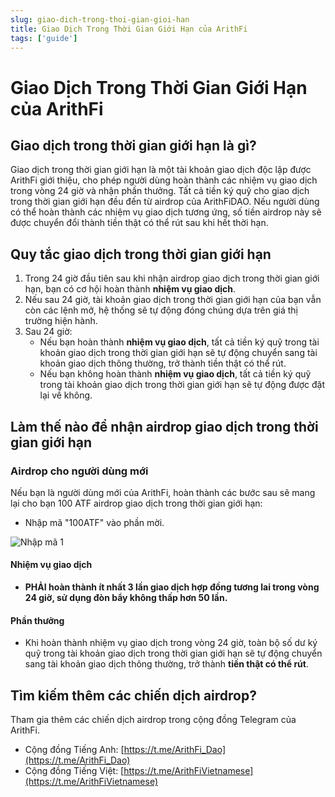 ```yaml
---
slug: giao-dich-trong-thoi-gian-gioi-han
title: Giao Dịch Trong Thời Gian Giới Hạn của ArithFi
tags: ['guide']
---
```


# Giao Dịch Trong Thời Gian Giới Hạn của ArithFi

## Giao dịch trong thời gian giới hạn là gì?

Giao dịch trong thời gian giới hạn là một tài khoản giao dịch độc lập được ArithFi giới thiệu, cho phép người dùng hoàn thành các nhiệm vụ giao dịch trong vòng 24 giờ và nhận phần thưởng. Tất cả tiền ký quỹ cho giao dịch trong thời gian giới hạn đều đến từ airdrop của ArithFiDAO. Nếu người dùng có thể hoàn thành các nhiệm vụ giao dịch tương ứng, số tiền airdrop này sẽ được chuyển đổi thành tiền thật có thể rút sau khi hết thời hạn.

## Quy tắc giao dịch trong thời gian giới hạn
1. Trong 24 giờ đầu tiên sau khi nhận airdrop giao dịch trong thời gian giới hạn, bạn có cơ hội hoàn thành **nhiệm vụ giao dịch**.
2. Nếu sau 24 giờ, tài khoản giao dịch trong thời gian giới hạn của bạn vẫn còn các lệnh mở, hệ thống sẽ tự động đóng chúng dựa trên giá thị trường hiện hành.
3. Sau 24 giờ:
   - Nếu bạn hoàn thành **nhiệm vụ giao dịch**, tất cả tiền ký quỹ trong tài khoản giao dịch trong thời gian giới hạn sẽ tự động chuyển sang tài khoản giao dịch thông thường, trở thành tiền thật có thể rút.
   - Nếu bạn không hoàn thành **nhiệm vụ giao dịch**, tất cả tiền ký quỹ trong tài khoản giao dịch trong thời gian giới hạn sẽ tự động được đặt lại về không.

## Làm thế nào để nhận airdrop giao dịch trong thời gian giới hạn

### Airdrop cho người dùng mới

Nếu bạn là người dùng mới của ArithFi, hoàn thành các bước sau sẽ mang lại cho bạn 100 ATF airdrop giao dịch trong thời gian giới hạn:
- Nhập mã "100ATF" vào phần mời.

![Nhập mã 1](https://nftstorage.link/ipfs/bafkreiahhghctk4dxpneupckzayzl2m6a7c7qpqhideoupvvyinnfeindy)

#### Nhiệm vụ giao dịch
- **PHẢI hoàn thành ít nhất 3 lần giao dịch hợp đồng tương lai trong vòng 24 giờ, sử dụng đòn bẩy không thấp hơn 50 lần.**

#### Phần thưởng
- Khi hoàn thành nhiệm vụ giao dịch trong vòng 24 giờ, toàn bộ số dư ký quỹ trong tài khoản giao dịch trong thời gian giới hạn sẽ tự động chuyển sang tài khoản giao dịch thông thường, trở thành **tiền thật có thể rút**.

## Tìm kiếm thêm các chiến dịch airdrop?
Tham gia thêm các chiến dịch airdrop trong cộng đồng Telegram của ArithFi.
   - Cộng đồng Tiếng Anh: [https://t.me/ArithFi_Dao](https://t.me/ArithFi_Dao)
   - Cộng đồng Tiếng Việt: [https://t.me/ArithFiVietnamese](https://t.me/ArithFiVietnamese)

